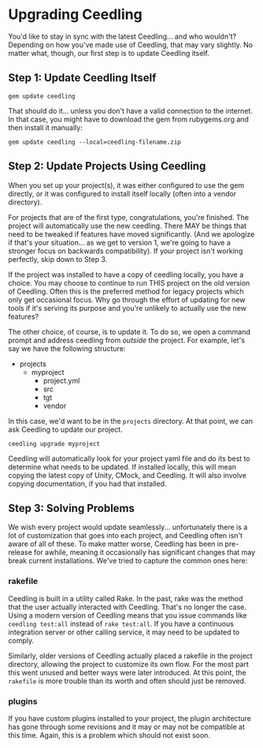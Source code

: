 # Upgrading Ceedling

You'd like to stay in sync with the latest Ceedling... and who wouldn't? Depending on 
how you've made use of Ceedling, that may vary slightly. No matter what, though, our first
step is to update Ceedling itself.

## Step 1: Update Ceedling Itself

```
gem update ceedling
```

That should do it... unless you don't have a valid connection to the internet. In that case,
you might have to download the gem from rubygems.org and then install it manually:

```
gem update ceedling --local=ceedling-filename.zip
```

## Step 2: Update Projects Using Ceedling

When you set up your project(s), it was either configured to use the gem directly, or it was
configured to install itself locally (often into a vendor directory).

For projects that are of the first type, congratulations, you're finished. The project will
automatically use the new ceedling. There MAY be things that need to be tweaked if features have
moved significantly. (And we apologize if that's your situation... as we get to version 1, we're
going to have a stronger focus on backwards compatibility). If your project isn't working perfectly, 
skip down to Step 3.

If the project was installed to have a copy of ceedling locally, you have a choice. You may 
choose to continue to run THIS project on the old version of Ceedling. Often this is the
preferred method for legacy projects which only get occasional focus. Why go through the effort 
of updating for new tools if it's serving its purpose and you're unlikely to actually use the new
features?

The other choice, of course, is to update it. To do so, we open a command prompt and address ceedling 
from *outside* the project. For example, let's say we have the following structure:

 - projects
    - myproject
        - project.yml
        - src
        - tgt
        - vendor

In this case, we'd want to be in the `projects` directory. At that point, we can ask Ceedling to
update our project.

```
ceedling upgrade myproject
```

Ceedling will automatically look for your project yaml file and do its best to determine what needs
to be updated. If installed locally, this will mean copying the latest copy of Unity, CMock, and
Ceedling. It will also involve copying documentation, if you had that installed.

## Step 3: Solving Problems

We wish every project would update seamlessly... unfortunately there is a lot of customization that
goes into each project, and Ceedling often isn't aware of all of these. To make matter worse, Ceedling
has been in pre-release for awhile, meaning it occasionally has significant changes that may break
current installations. We've tried to capture the common ones here:

### rakefile

Ceedling is built in a utility called Rake. In the past, rake was the method that the user actually
interacted with Ceedling. That's no longer the case. Using a modern version of Ceedling means that
you issue commands like `ceedling test:all` instead of `rake test:all`. If you have a continuous 
integration server or other calling service, it may need to be updated to comply.

Similarly, older versions of Ceedling actually placed a rakefile in the project directory, allowing 
the project to customize its own flow. For the most part this went unused and better ways were later
introduced. At this point, the `rakefile` is more trouble than its worth and often should just be 
removed. 

### plugins

If you have custom plugins installed to your project, the plugin architecture has gone through some 
revisions and it may or may not be compatible at this time. Again, this is a problem which should
not exist soon.


